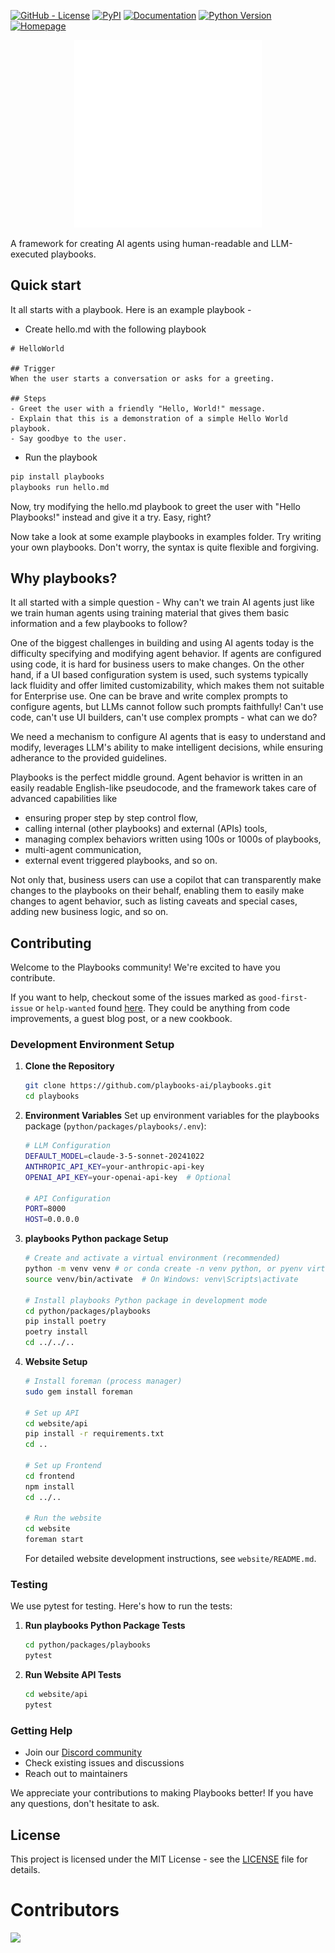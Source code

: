 [![GitHub - License](https://img.shields.io/github/license/playbooks-ai/playbooks?logo=github&style=plastic&color=green)](https://github.com/playbooks-ai/playbooks/blob/master/LICENSE)
[![PyPI](https://img.shields.io/pypi/v/playbooks?logo=pypi&style=plastic&color=blue)](https://pypi.org/project/playbooks/)
[![Documentation](https://img.shields.io/badge/Docs-GitHub-blue?logo=github&style=plastic&color=red)](https://github.com/playbooks-ai/playbooks/tree/master/docs)
[![Python Version](https://img.shields.io/badge/Python-3.12-blue?style=plastic&logo=python)](https://www.python.org/)
[![Homepage](https://img.shields.io/badge/Homepage-playbooks.ai-green?style=plastic&logo=google-chrome)](https://runplaybooks.ai/)


<div align="center">
   <img src="./website/frontend/public/playbooks-logo.png" alt="Playbooks Logo" width="300"/>
</div>

A framework for creating AI agents using human-readable and LLM-executed playbooks.

## Quick start

It all starts with a playbook. Here is an example playbook -

- Create hello.md with the following playbook

```
# HelloWorld

## Trigger
When the user starts a conversation or asks for a greeting.

## Steps
- Greet the user with a friendly "Hello, World!" message.
- Explain that this is a demonstration of a simple Hello World playbook.
- Say goodbye to the user.
```

- Run the playbook

```bash
pip install playbooks
playbooks run hello.md
```

Now, try modifying the hello.md playbook to greet the user with "Hello Playbooks!" instead and give it a try. Easy, right?

Now take a look at some example playbooks in examples folder. Try writing your own playbooks. Don't worry, the syntax is quite flexible and forgiving.

## Why playbooks?

It all started with a simple question - Why can't we train AI agents just like we train human agents using training material that gives them basic information and a few playbooks to follow?

One of the biggest challenges in building and using AI agents today is the difficulty specifying and modifying agent behavior. If agents are configured using code, it is hard for business users to make changes. On the other hand, if a UI based configuration system is used, such systems typically lack fluidity and offer limited customizability, which makes them not suitable for Enterprise use. One can be brave and write complex prompts to configure agents, but LLMs cannot follow such prompts faithfully! Can't use code, can't use UI builders, can't use complex prompts - what can we do?

We need a mechanism to configure AI agents that is easy to understand and modify, leverages LLM's ability to make intelligent decisions, while ensuring adherance to the provided guidelines.

Playbooks is the perfect middle ground. Agent behavior is written in an easily readable English-like pseudocode, and the framework takes care of advanced capabilities like 
- ensuring proper step by step control flow, 
- calling internal (other playbooks) and external (APIs) tools, 
- managing complex behaviors written using 100s or 1000s of playbooks, 
- multi-agent communication, 
- external event triggered playbooks, and so on. 

Not only that, business users can use a copilot that can transparently make changes to the playbooks on their behalf, enabling them to easily make changes to agent behavior, such as listing caveats and special cases, adding new business logic, and so on.

## Contributing

Welcome to the Playbooks community! We're excited to have you contribute. 

If you want to help, checkout some of the issues marked as `good-first-issue` or `help-wanted` found [here](https://github.com/playbooks-ai/playbooks/labels/good%20first%20issue). They could be anything from code improvements, a guest blog post, or a new cookbook.

### Development Environment Setup

1. **Clone the Repository**
   ```bash
   git clone https://github.com/playbooks-ai/playbooks.git
   cd playbooks
   ```

2. **Environment Variables**
   Set up environment variables for the playbooks package (`python/packages/playbooks/.env`):
   ```bash
   # LLM Configuration
   DEFAULT_MODEL=claude-3-5-sonnet-20241022
   ANTHROPIC_API_KEY=your-anthropic-api-key
   OPENAI_API_KEY=your-openai-api-key  # Optional

   # API Configuration
   PORT=8000
   HOST=0.0.0.0
   ```
3. **playbooks Python package Setup**
   ```bash
   # Create and activate a virtual environment (recommended)
   python -m venv venv # or conda create -n venv python, or pyenv virtualenv venv
   source venv/bin/activate  # On Windows: venv\Scripts\activate
   
   # Install playbooks Python package in development mode
   cd python/packages/playbooks
   pip install poetry
   poetry install
   cd ../../..
   ```

4. **Website Setup**
   ```bash
   # Install foreman (process manager)
   sudo gem install foreman
   
   # Set up API
   cd website/api
   pip install -r requirements.txt
   cd ..
   
   # Set up Frontend
   cd frontend
   npm install
   cd ../..

   # Run the website
   cd website
   foreman start
   ```

   For detailed website development instructions, see `website/README.md`.
   
### Testing

We use pytest for testing. Here's how to run the tests:

1. **Run playbooks Python Package Tests**
   ```bash
   cd python/packages/playbooks
   pytest
   ```

2. **Run Website API Tests**
   ```bash
   cd website/api
   pytest

### Getting Help

- Join our [Discord community](https://discord.com/channels/1320659147133423667/1320659147133423670)
- Check existing issues and discussions
- Reach out to maintainers

We appreciate your contributions to making Playbooks better! If you have any questions, don't hesitate to ask.

## License

This project is licensed under the MIT License - see the [LICENSE](LICENSE) file for details. 

# Contributors

<!-- ALL-CONTRIBUTORS-LIST:START - Do not remove or modify this section -->
<!-- prettier-ignore-start -->
<!-- markdownlint-disable -->

<!-- markdownlint-restore -->
<!-- prettier-ignore-end -->

<!-- ALL-CONTRIBUTORS-LIST:END -->

<a href="https://github.com/playbooks-ai/playbooks/graphs/contributors">
  <img src="https://contrib.rocks/image?repo=playbooks-ai/playbooks" />
</a>
